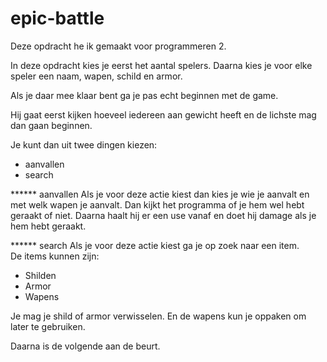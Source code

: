 # epic-battle

Deze opdracht he  ik gemaakt voor programmeren 2.

In deze opdracht kies je eerst het aantal spelers.
Daarna kies je voor elke speler een naam, wapen, schild en armor.

Als je daar mee klaar bent ga je pas echt beginnen met de game.

Hij gaat eerst kijken hoeveel iedereen aan gewicht heeft en de lichste mag dan gaan beginnen.

Je kunt dan uit twee dingen kiezen:
- aanvallen
- search

****** aanvallen
Als je voor deze actie kiest dan kies je wie je aanvalt en met welk wapen je aanvalt.
Dan kijkt het programma of je hem wel hebt geraakt of niet.
Daarna haalt hij er een use vanaf en doet hij damage als je hem hebt geraakt.


****** search
Als je voor deze actie kiest ga je op zoek naar een item.\
De items kunnen zijn:
- Shilden
- Armor
- Wapens

Je mag je shild of armor verwisselen.
En de wapens kun je oppaken om later te gebruiken.

Daarna is de volgende aan de beurt.
